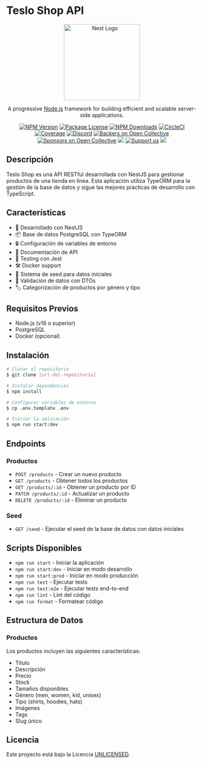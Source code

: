 # Teslo Shop API

<p align="center">
  <a href="http://nestjs.com/" target="blank"><img src="https://nestjs.com/img/logo-small.svg" width="200" alt="Nest Logo" /></a>
</p>

[circleci-image]: https://img.shields.io/circleci/build/github/nestjs/nest/master?token=abc123def456
[circleci-url]: https://circleci.com/gh/nestjs/nest

  <p align="center">A progressive <a href="http://nodejs.org" target="_blank">Node.js</a> framework for building efficient and scalable server-side applications.</p>
    <p align="center">
<a href="https://www.npmjs.com/~nestjscore" target="_blank"><img src="https://img.shields.io/npm/v/@nestjs/core.svg" alt="NPM Version" /></a>
<a href="https://www.npmjs.com/~nestjscore" target="_blank"><img src="https://img.shields.io/npm/l/@nestjs/core.svg" alt="Package License" /></a>
<a href="https://www.npmjs.com/~nestjscore" target="_blank"><img src="https://img.shields.io/npm/dm/@nestjs/common.svg" alt="NPM Downloads" /></a>
<a href="https://circleci.com/gh/nestjs/nest" target="_blank"><img src="https://img.shields.io/circleci/build/github/nestjs/nest/master" alt="CircleCI" /></a>
<a href="https://coveralls.io/github/nestjs/nest?branch=master" target="_blank"><img src="https://coveralls.io/repos/github/nestjs/nest/badge.svg?branch=master#9" alt="Coverage" /></a>
<a href="https://discord.gg/G7Qnnhy" target="_blank"><img src="https://img.shields.io/badge/discord-online-brightgreen.svg" alt="Discord"/></a>
<a href="https://opencollective.com/nest#backer" target="_blank"><img src="https://opencollective.com/nest/backers/badge.svg" alt="Backers on Open Collective" /></a>
<a href="https://opencollective.com/nest#sponsor" target="_blank"><img src="https://opencollective.com/nest/sponsors/badge.svg" alt="Sponsors on Open Collective" /></a>
  <a href="https://paypal.me/kamilmysliwiec" target="_blank"><img src="https://img.shields.io/badge/Donate-PayPal-ff3f59.svg"/></a>
    <a href="https://opencollective.com/nest#sponsor"  target="_blank"><img src="https://img.shields.io/badge/Support%20us-Open%20Collective-41B883.svg" alt="Support us"></a>
  <a href="https://twitter.com/nestframework" target="_blank"><img src="https://img.shields.io/twitter/follow/nestframework.svg?style=social&label=Follow"></a>
</p>

## Descripción

Teslo Shop es una API RESTful desarrollada con NestJS para gestionar productos de una tienda en línea. Esta aplicación utiliza TypeORM para la gestión de la base de datos y sigue las mejores prácticas de desarrollo con TypeScript.

## Características

- 🚀 Desarrollado con NestJS
- 📦 Base de datos PostgreSQL con TypeORM
- 🔒 Configuración de variables de entorno
- 📝 Documentación de API
- 🧪 Testing con Jest
- 🛠️ Docker support
- 🌱 Sistema de seed para datos iniciales
- 🔄 Validación de datos con DTOs
- 🏷️ Categorización de productos por género y tipo

## Requisitos Previos

- Node.js (v16 o superior)
- PostgreSQL
- Docker (opcional)

## Instalación

```bash
# Clonar el repositorio
$ git clone [url-del-repositorio]

# Instalar dependencias
$ npm install

# Configurar variables de entorno
$ cp .env.template .env

# Iniciar la aplicación
$ npm run start:dev
```

## Endpoints

### Productos

- `POST /products` - Crear un nuevo producto
- `GET /products` - Obtener todos los productos
- `GET /products/:id` - Obtener un producto por ID
- `PATCH /products/:id` - Actualizar un producto
- `DELETE /products/:id` - Eliminar un producto

### Seed

- `GET /seed` - Ejecutar el seed de la base de datos con datos iniciales

## Scripts Disponibles

- `npm run start` - Iniciar la aplicación
- `npm run start:dev` - Iniciar en modo desarrollo
- `npm run start:prod` - Iniciar en modo producción
- `npm run test` - Ejecutar tests
- `npm run test:e2e` - Ejecutar tests end-to-end
- `npm run lint` - Lint del código
- `npm run format` - Formatear código

## Estructura de Datos

### Productos
Los productos incluyen las siguientes características:
- Título
- Descripción
- Precio
- Stock
- Tamaños disponibles
- Género (men, women, kid, unisex)
- Tipo (shirts, hoodies, hats)
- Imágenes
- Tags
- Slug único

## Licencia

Este proyecto está bajo la Licencia [UNLICENSED](LICENSE).